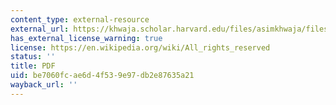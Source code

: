 ```yaml
---
content_type: external-resource
external_url: https://khwaja.scholar.harvard.edu/files/asimkhwaja/files/good_projects.pdf
has_external_license_warning: true
license: https://en.wikipedia.org/wiki/All_rights_reserved
status: ''
title: PDF
uid: be7060fc-ae6d-4f53-9e97-db2e87635a21
wayback_url: ''
---
```

